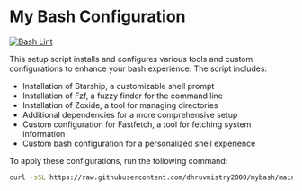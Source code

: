 # My Bash Configuration

[![Bash Lint](https://github.com/dhruvmistry2000/mybash/actions/workflows/main.yml/badge.svg)](https://github.com/dhruvmistry2000/mybash/actions/workflows/main.yml)

This setup script installs and configures various tools and custom configurations to enhance your bash experience. The script includes:

* Installation of Starship, a customizable shell prompt
* Installation of Fzf, a fuzzy finder for the command line
* Installation of Zoxide, a tool for managing directories
* Additional dependencies for a more comprehensive setup
* Custom configuration for Fastfetch, a tool for fetching system information
* Custom bash configuration for a personalized shell experience

To apply these configurations, run the following command:

```bash
curl -sSL https://raw.githubusercontent.com/dhruvmistry2000/mybash/main/setup.sh | bash
```
